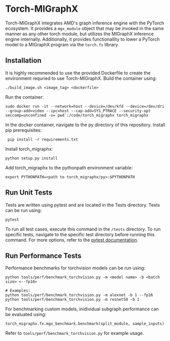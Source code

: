 # Torch-MIGraphX

Torch-MIGraphX integrates AMD's graph inference engine with the PyTorch ecosystem. It provides a `mgx_module` object that may be invoked in the same manner as any other torch module, but utilizes the MIGraphX inference engine internally. Additionally, it provides functionallity to lower a PyTorch model to a MIGraphX program via the `torch.fx` library.

## Installation
It is highly recommended to use the provided Dockerfile to create the environment requried to use Torch-MIGraphX. Build the container using:

```
./build_image.sh <image_tag> <dockerfile>
```

Run the container:
```
sudo docker run -it --network=host --device=/dev/kfd --device=/dev/dri --group-add=video --ipc=host --cap-add=SYS_PTRACE --security-opt seccomp=unconfined -v=`pwd`:/code/torch_migraphx torch_migraphx
```

In the docker container, navigate to the py directory of this repository. Install pip prerequisites:

```
 pip install -r requirements.txt 
```
Install torch_migraphx:
```
python setup.py install
```
Add torch_migraphx to the pythonpath environment variable:
```
export PYTHONPATH=<path to torch_migraphx/py>:$PYTHONPATH
```

## Run Unit Tests
Tests are written using pytest and are located in the Tests directory. Tests can be run using:
```
pytest
```
To run all test cases, execute this command in the `/tests` directory. To run specific tests, navigate to the specific test directory before running this command. For more options, refer to the [pytest documentation](https://docs.pytest.org/en/7.1.x/contents.html).


## Run Performance Tests
Performance benchmarks for torchvision models can be run using:
```
python tools/perf/benchmark_torchvision.py -m <model name> -b <batch size> <--fp16>

# Examples:
python tools/perf/benchmark_torchvision.py -m alexnet -b 1 --fp16
python tools/perf/benchmark_torchvision.py -m resnet50 -b 1
```

For benchmarking custom models, inidividual subgraph performance can be evaluated using:
```
torch_migraphx.fx.mgx_benchmark.benchmark(split_module, sample_inputs)
```
Refer to `tools/perf/benchmark_torchvision.py` for example usage.
